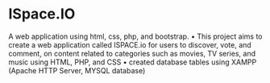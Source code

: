 # ISpace.IO
A web application using html, css, php, and bootstrap.
•	This project aims to create a web application called ISPACE.io for users to discover, vote, and comment, on content related to categories such as movies, TV series, and music using HTML, PHP, and CSS
•	created database tables using XAMPP (Apache HTTP Server, MYSQL database)

